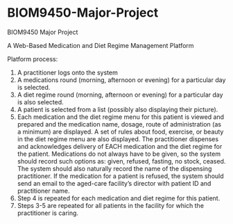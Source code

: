 # BIOM9450-Major-Project
BIOM9450 Major Project

A Web-Based Medication and Diet Regime Management Platform

Platform process:
1. A practitioner logs onto the system
2. A medications round (morning, afternoon or evening) for a particular day is selected.
3. A diet regime round (morning, afternoon or evening) for a particular day is also selected.
4. A patient is selected from a list (possibly also displaying their picture).
5. Each medication and the diet regime menu for this patient is viewed and prepared and the medication
name, dosage, route of administration (as a minimum) are displayed. A set of rules about food,
exercise, or beauty in the diet regime menu are also displayed. The practitioner dispenses and
acknowledges delivery of EACH medication and the diet regime for the patient. Medications do not
always have to be given, so the system should record such options as: given, refused, fasting, no
stock, ceased. The system should also naturally record the name of the dispensing practitioner. If the
medication for a patient is refused, the system should send an email to the aged-care facility’s director
with patient ID and practitioner name.
6. Step 4 is repeated for each medication and diet regime for this patient.
7. Steps 3-5 are repeated for all patients in the facility for which the practitioner is caring.
